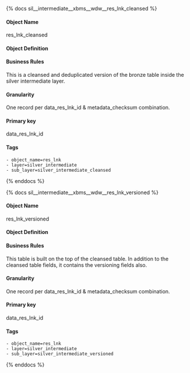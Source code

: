{% docs sil__intermediate__xbms__wdw__res_lnk_cleansed %}

#### Object Name
res_lnk_cleansed

#### Object Definition


#### Business Rules
This is a cleansed and deduplicated version of the bronze table inside the silver intermediate layer.

#### Granularity
One record per data_res_lnk_id & metadata_checksum combination.

#### Primary key
data_res_lnk_id

#### Tags
    - object_name=res_lnk
    - layer=silver_intermediate
    - sub_layer=silver_intermediate_cleansed

{% enddocs %}

{% docs sil__intermediate__xbms__wdw__res_lnk_versioned %}

#### Object Name
res_lnk_versioned

#### Object Definition


#### Business Rules
This table is built on the top of the cleansed table. In addition to the cleansed table fields, it contains the versioning fields also.

#### Granularity
One record per data_res_lnk_id & metadata_checksum combination.

#### Primary key
data_res_lnk_id

#### Tags
    - object_name=res_lnk
    - layer=silver_intermediate
    - sub_layer=silver_intermediate_versioned

{% enddocs %}